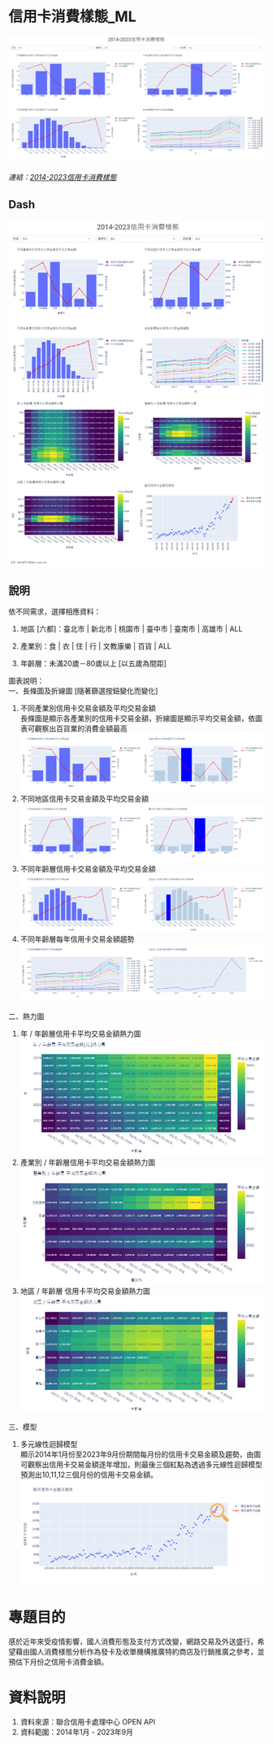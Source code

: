# 信用卡消費樣態_ML
![機器學習](./機器學習.png)
###### 連結：[2014-2023信用卡消費樣態](https://dash-ml-knot.onrender.com)

## Dash
![完整畫面](./dash.png)

## 說明
依不同需求，選擇相應資料：
1. 地區 [六都]：臺北市 | 新北市 | 桃園市 | 臺中市 | 臺南市 | 高雄市 | ALL

2. 產業別：食 | 衣 | 住 | 行 | 文教康樂 | 百貨 | ALL

3. 年齡層：未滿20歲－80歲以上 [以五歲為間距]

圖表說明：  
一、長條圖及折線圖 [隨著篩選按鈕變化而變化]  
1. 不同產業別信用卡交易金額及平均交易金額  
長條圖是顯示各產業別的信用卡交易金額，折線圖是顯示平均交易金額，依圖表可觀察出百貨業的消費金額最高
![不同產業別信用卡交易金額及平均交易金額](./不同產業別信用卡交易金額.png)   
2. 不同地區信用卡交易金額及平均交易金額  
![不同地區信用卡交易金額及平均交易金額](./不同地區信用卡交易金額.png)
3. 不同年齡層信用卡交易金額及平均交易金額  
![不同年齡層信用卡交易金額及平均交易金額](./不同年齡層信用卡交易金額.png)
4. 不同年齡層每年信用卡交易金額趨勢  
![不同年齡層每年信用卡交易金額趨勢](./不同年齡層每年信用卡交易金額趨勢.png) 

二、熱力圖  
1. 年 / 年齡層信用卡平均交易金額熱力圖   
![熱力圖1](./熱力圖1.png)
2. 產業別 / 年齡層信用卡平均交易金額熱力圖  
![熱力圖2](./熱力圖2.png)
3. 地區 / 年齡層 信用卡平均交易金額熱力圖  
![熱力圖3](./熱力圖3.png)

三、模型  
1. 多元線性迴歸模型  
顯示2014年1月份至2023年9月份期間每月份的信用卡交易金額及趨勢，由圖可觀察出信用卡交易金額逐年增加，則最後三個紅點為透過多元線性迴歸模型預測出10,11,12三個月份的信用卡交易金額。
![模型](./模型.png)


# 專題目的
感於近年來受疫情影響，國人消費形態及支付方式改變，網路交易及外送盛行，希望藉由國人消費様態分析作為發卡及收單機構推廣特約商店及行銷推廣之參考，並預估下月份之信用卡消費金額。
# 資料說明
1. 資料來源：聯合信用卡處理中心 OPEN API
2. 資料範圍：2014年1月 - 2023年9月
